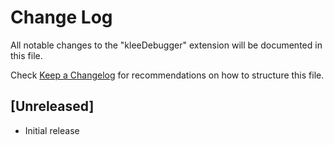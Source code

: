 # Change Log

All notable changes to the "kleeDebugger" extension will be documented in this file.

Check [Keep a Changelog](http://keepachangelog.com/) for recommendations on how to structure this file.

## [Unreleased]

- Initial release